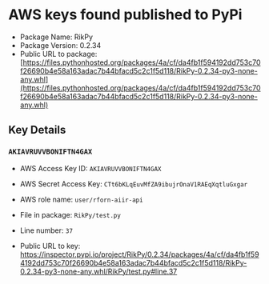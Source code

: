 # AWS keys found published to PyPi

* Package Name: RikPy
* Package Version: 0.2.34
* Public URL to package: [https://files.pythonhosted.org/packages/4a/cf/da4fb1f594192dd753c70f26690b4e58a163adac7b44bfacd5c2c1f5d118/RikPy-0.2.34-py3-none-any.whl](https://files.pythonhosted.org/packages/4a/cf/da4fb1f594192dd753c70f26690b4e58a163adac7b44bfacd5c2c1f5d118/RikPy-0.2.34-py3-none-any.whl)

## Key Details

### `AKIAVRUVVBONIFTN4GAX`

* AWS Access Key ID: `AKIAVRUVVBONIFTN4GAX`
* AWS Secret Access Key: `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` 
* AWS role name: `user/rforn-aiir-api`
* File in package: `RikPy/test.py`
* Line number: `37`

* Public URL to key: https://inspector.pypi.io/project/RikPy/0.2.34/packages/4a/cf/da4fb1f594192dd753c70f26690b4e58a163adac7b44bfacd5c2c1f5d118/RikPy-0.2.34-py3-none-any.whl/RikPy/test.py#line.37


